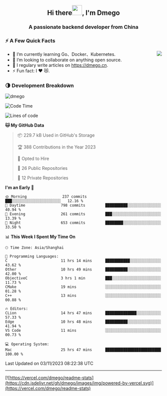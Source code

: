 <h2 align="center">Hi there<img src="https://cdn.jsdelivr.net/gh/dmego/images/img/Hi.gif" height="32" />, I'm Dmego </h2>
<h3 align="center">A passionate backend developer from China</h3>

### ⚡️ A Few Quick Facts

<img align="right" src="https://readme-stats-dmego.vercel.app/api?username=dmego&show_icons=true&icon_color=1573B3&hide_title=true&text_color=718096&bg_color=00000000&hide_border=true"/>

<ul>
    <li> 🌱 I’m currently learning Go、Docker、Kubernetes.</li>
    <li> 👯 I’m looking to collaborate on anything open source.</li>
    <li> 📝 I regulary write articles on <a href="https://dmego.cn">https://dmego.cn</a>.</li>
    <li> ⚡ Fun fact: I ❤️ 😻.</li>
</ul>

### 🌗 Development Breakdown

<img src="https://komarev.com/ghpvc/?username=dmego" alt="dmego" />

<!--START_SECTION:waka-->
![Code Time](http://img.shields.io/badge/Code%20Time-2%2C331%20hrs%2026%20mins-blue)

![Lines of code](https://img.shields.io/badge/From%20Hello%20World%20I%27ve%20Written-680.6%20thousand%20lines%20of%20code-blue)

**🐱 My GitHub Data** 

> 📦 229.7 kB Used in GitHub's Storage 
 > 
> 🏆 388 Contributions in the Year 2023
 > 
> 💼 Opted to Hire
 > 
> 📜 26 Public Repositories 
 > 
> 🔑 12 Private Repositories 
 > 
**I'm an Early 🐤** 

```text
🌞 Morning                237 commits         ███░░░░░░░░░░░░░░░░░░░░░░   12.16 % 
🌆 Daytime                798 commits         ██████████░░░░░░░░░░░░░░░   40.94 % 
🌃 Evening                261 commits         ███░░░░░░░░░░░░░░░░░░░░░░   13.39 % 
🌙 Night                  653 commits         ████████░░░░░░░░░░░░░░░░░   33.50 % 
```


📊 **This Week I Spent My Time On** 

```text
🕑︎ Time Zone: Asia/Shanghai

💬 Programming Languages: 
C                        11 hrs 14 mins      ███████████░░░░░░░░░░░░░░   43.62 % 
Other                    10 hrs 49 mins      ██████████░░░░░░░░░░░░░░░   42.00 % 
ObjectiveC               3 hrs 1 min         ███░░░░░░░░░░░░░░░░░░░░░░   11.73 % 
CMake                    19 mins             ░░░░░░░░░░░░░░░░░░░░░░░░░   01.28 % 
C++                      13 mins             ░░░░░░░░░░░░░░░░░░░░░░░░░   00.88 % 

🔥 Editors: 
CLion                    14 hrs 47 mins      ██████████████░░░░░░░░░░░   57.33 % 
Edge                     10 hrs 48 mins      ██████████░░░░░░░░░░░░░░░   41.94 % 
VS Code                  11 mins             ░░░░░░░░░░░░░░░░░░░░░░░░░   00.73 % 

💻 Operating System: 
Mac                      25 hrs 47 mins      █████████████████████████   100.00 % 
```


 Last Updated on 03/11/2023 08:22:38 UTC
<!--END_SECTION:waka-->

---

[![https://vercel.com/dmego/readme-stats](https://cdn.jsdelivr.net/gh/dmego/images/img/powered-by-vercel.svg)](https://vercel.com/dmego/readme-stats)

